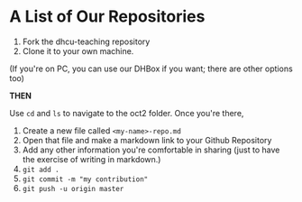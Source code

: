 # A List of Our Repositories

1. Fork the dhcu-teaching repository
2. Clone it to your own machine.

(If you're on PC, you can use our DHBox if you want; there are other options too)

**THEN**

Use `cd` and `ls` to navigate to the oct2 folder. Once you're there,

1. Create a new file called `<my-name>-repo.md`
2. Open that file and make a markdown link to your Github Repository
3. Add any other information you're comfortable in sharing (just to have the exercise of writing in markdown.)
4. `git add .`
5. `git commit -m "my contribution"`
6. `git push -u origin master`
